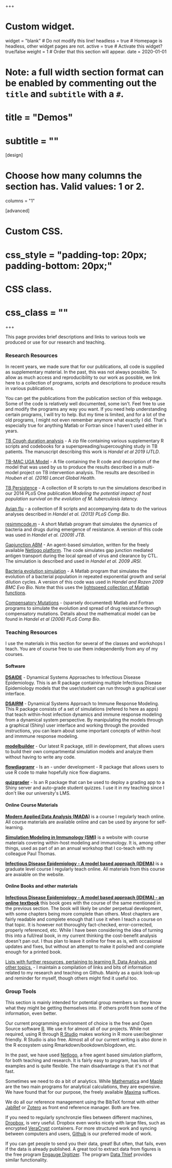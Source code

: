 +++
# Custom widget.
widget = "blank"  # Do not modify this line!
headless = true  # Homepage is headless, other widget pages are not.
active = true  # Activate this widget? true/false
weight = 1  # Order that this section will appear.
date = 2020-01-01

# Note: a full width section format can be enabled by commenting out the `title` and `subtitle` with a `#`.
# title = "Demos"
# subtitle = ""


[design]
# Choose how many columns the section has. Valid values: 1 or 2.
  columns = "1"

[advanced]
 # Custom CSS. 
 # css_style = "padding-top: 20px; padding-bottom: 20px;"
 
 # CSS class.
 # css_class = ""
+++

This page provides brief descriptions and links to various tools we produced or use for our research and teaching.

### Research Resources

In recent years, we made sure that for our publications, all code is supplied as supplementary material. In the past, this was not always possible. To allow as much access and reproducibility to our work as possible, we link here to a collection of programs, scripts and descriptions to produce results in various publications. 

You can get the publications from the publication section of this webpage. Some of the code is relatively well documented, some isn't. Feel free to use and modify the programs any way you want. If you need help understanding certain programs, I will try to help. But my time is limited, and for a lot of the old programs, I might not even remember anymore what exactly I did. That's especially true for anything Matlab or Fortran since I haven't used either in years.

[TB Cough duration analysis](/files/software/Supercougher_Supplements.zip) - A zip file containing various supplementary R scripts and codebooks for a superspreading/supercoughing study in TB patients. The manuscript describing this work is _Handel et al 2019 IJTLD_.

[TB-MAC UGA Model](/files/software/TB_MAC_UGA.zip) - A file containing the R code and description of the model that was used by us to produce the results described in a multi-model project on TB intervention analysis. The results are described in _Houben et al. (2016) Lancet Global Health_.

[TB Persistence](/files/software/TBpersistenceCode.zip) - A collection of R scripts to run the simulations described in our 2014 PLoS One publication _Modeling the potential impact of host population survival on the evolution of M. tuberculosis latency._

[Avian flu](/files/software/AIVstudy.zip) - a collection of R scripts and accompanying data to do the various analyses described in _Handel et al. (2013) PLoS Comp Bio_.

[resimmcode.m](/files/software/resimmcode.zip) - A short Matlab program that simulates the dynamics of bacteria and drugs during emergence of resistance. A version of this code was used in _Handel et al. (2009) JTB_.

[Gapjunction ABM](/files/software/gapjunction.zip) - An agent-based simulation, written for the freely available [Netlogo platform](http://ccl.northwestern.edu/netlogo/). The code simulates gap junction mediated antigen transport during the local spread of virus and clearance by CTL. The simulation is described and used in 
_Handel et al. 2009 JRSI_.

[Bacteria evolution simulation](/files/software/populationmodel.zip) - A Matlab program that simulates the evolution of a bacterial population in repeated exponential growth and serial dilution cycles. A version of this code was used in _Handel and Rozen 2009 BMC Evo Bio_. Note that this uses the [lightspeed collection of Matlab functions](https://github.com/tminka/lightspeed).

[Compensatory Mutations](/files/software/compensatorymutation.zip) - (sparsely documented) Matlab and Fortran programs to simulate the evolution and spread of drug resistance through compensatory mutations. Details about the mathematical model can be found in _Handel et al (2006) PLoS Comp Bio_.


### Teaching Resources

I use the materials in this section for several of the classes and workshops I teach. You are of course free to use 
them independently from any of my courses.

#### Software

[__DSAIDE__](https://ahgroup.github.io/DSAIDE/) - Dynamical Systems Approaches to Infectious Disease Epidemiology. This is an R package containing multiple Infectious Disease Epidemiology models that the user/student can run through a graphical user interface. 

[__DSAIRM__](https://ahgroup.github.io/DSAIRM/) - Dynamical Systems Approach to Immune Response Modeling. This R package consists of a set of simulations (refered to here as apps) that teach within-host infection dynamics and immune response modeling from a dynamical system perspective. By manipulating the models through a graphical (Shiny) user interface and working through the provided instructions, you can learn about some important concepts of within-host and immmune response modeling.

[__modelbuilder__](https://ahgroup.github.io/modelbuilder/) - Our latest R package, still in development, that allows users to build their own compartmental simulation models and analyze them without having to write any code.

[__flowdiagramr__](https://andreashandel.github.io/flowdiagramr/) - Is an - under development - R package that allows users to use R code to make hopefully nice flow diagrams.

[__quizgrader__](https://andreashandel.github.io/quizgrader/) - Is an R package that can be used to deploy a grading app to a Shiny server and auto-grade student quizzes. I use it in my teaching since I don't like our university's LMS.



#### Online Course Materials

[__Modern Applied Data Analysis (MADA)__](https://andreashandel.github.io/MADAcourse/) is a course I regularly teach online. All course materials are available online and can be used by anyone for self-learning. 

[__Simulation Modeling in Immunology (SMI)__](https://andreashandel.github.io/SMIcourse/) is a website with course materials covering within-host modeling and immunology. It is, among other things, used as part of an an annual workshop that I co-teach with my colleague Paul Thomas. 

[__Infectious Disease Epidemiology - A model based approach (IDEMA)__](https://andreashandel.github.io/IDEMAcourse/) is a graduate level course I regularly teach online. All materials from this course are avaiable on the website. 


#### Online Books and other materials

[__Infectious Disease Epidemiology - A model based approach (IDEMA) - an online textbook__](https://andreashandel.github.io/IDEMAbook/) this book goes with the course of the same mentioned in the previous section. The book will likely be under perpetual development, with some chapters being more complete than others. Most chapters are fairly readable and complete enough that I use it when I teach a course on that topic. It is however not thoroughly fact-checked, error-corrected, properly referenced, etc. While I have been considering the idea of turning this into a full/real book, in my current thinking the cost-benefit analysis doesn't pan out. I thus plan to leave it online for free as is, with occasional updates and fixes, but without an attempt to make it polished and complete enough for a printed book.

[Lists with further resources, pertaining to learning R, Data Analysis, and other topics.](https://andreashandel.github.io/research-and-teaching-resources/) - I maintain a compilation of links and bits of information related to my research and teaching on Github. Mainly as a quick look-up and reminder for myself, though others might find it useful too.


### Group Tools

This section is mainly intended for potential group members so they know what they might be getting themselves into. If others profit from some of the information, even better.

Our current programming environment of choice is the free and Open Source software [R](https://www.r-project.org/). We use it for almost all of our projects. While not required, using R through [R Studio](https://www.rstudio.com/) makes working in R more user/beginner friendly. R Studio is also free. Almost all of our current writing is also done in the R ecosystem using Rmarkdown/bookdown/blogdown, etc.

In the past, we have used [Netlogo](http://ccl.northwestern.edu/netlogo/), a free agent based simulation platform, for both teaching and research. It is fairly easy to program, has lots of examples and is quite flexible. The main disadvantage is that it's not that fast.

Sometimes we need to do a bit of analytics. While [Mathematica](http://www.wolfram.com/products/mathematica/index.html) and [Maple](http://www.maplesoft.com/) are the two main programs for analytical calculations, they are expensive. We have found that for our purpose, the freely available [Maxima](http://maxima.sourceforge.net/) suffices.

We do all our reference management using the BibTeX format with either [JabRef](http://jabref.sourceforge.net/) or [Zotero](http://www.zotero.org/) as front end reference manager. Both are free.


If you need to regularly synchronzie files between different machines, [Dropbox](https://www.dropbox.com/), is very useful. Dropbox even works nicely with large files, such as encrypted [VeraCrypt](https://www.veracrypt.fr/) containers. For more structured work and syncing between computers and users, [Github](https://github.com) is our preferred mode of work.

If you can get people to send you their data, great! But often, that fails, even if the data is already published. A great tool to extract data from figures is the free program [Engauge Digitizer](http://digitizer.sourceforge.net/). The program [Data Thief](http://www.datathief.org/) provides similar functionality.
